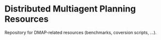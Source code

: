 Distributed Multiagent Planning Resources
============

Repository for DMAP-related resources (benchmarks, coversion scripts, ...).
